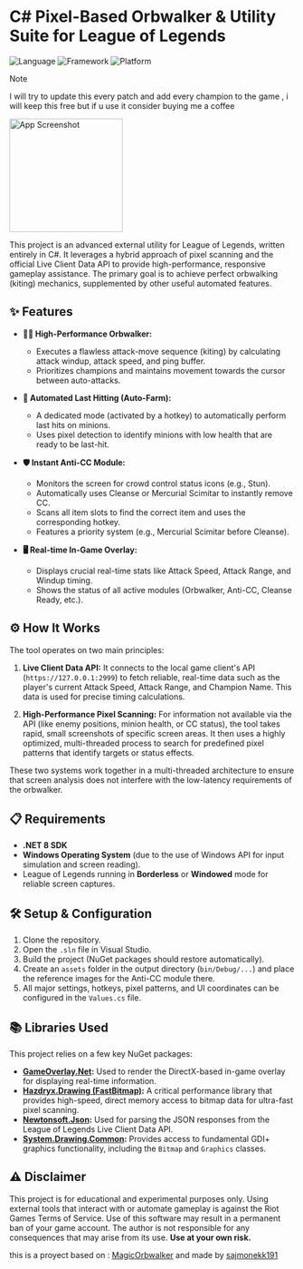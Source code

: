 # C# Pixel-Based Orbwalker & Utility Suite for League of Legends

![Language](https://img.shields.io/badge/Language-C%23-blueviolet)
![Framework](https://img.shields.io/badge/Framework-.NET%208-blue)
![Platform](https://img.shields.io/badge/Platform-Windows-0078D6)

> [!NOTE] 
> I will try to update this every patch and add every champion to the game , i will keep this free but if u use it consider buying me a coffee 

<img src="https://raw.githubusercontent.com/Russtels/QR/main/binance.jpg" alt="App Screenshot" width="200">

This project is an advanced external utility for League of Legends, written entirely in C#. It leverages a hybrid approach of pixel scanning and the official Live Client Data API to provide high-performance, responsive gameplay assistance. The primary goal is to achieve perfect orbwalking (kiting) mechanics, supplemented by other useful automated features.

## ✨ Features

* **🚶‍♂️ High-Performance Orbwalker:**
    * Executes a flawless attack-move sequence (kiting) by calculating attack windup, attack speed, and ping buffer.
    * Prioritizes champions and maintains movement towards the cursor between auto-attacks.

* **🚜 Automated Last Hitting (Auto-Farm):**
    * A dedicated mode (activated by a hotkey) to automatically perform last hits on minions.
    * Uses pixel detection to identify minions with low health that are ready to be last-hit.

* **🛡️ Instant Anti-CC Module:**
    * Monitors the screen for crowd control status icons (e.g., Stun).
    * Automatically uses Cleanse or Mercurial Scimitar to instantly remove CC.
    * Scans all item slots to find the correct item and uses the corresponding hotkey.
    * Features a priority system (e.g., Mercurial Scimitar before Cleanse).

* **🖥️ Real-time In-Game Overlay:**
    * Displays crucial real-time stats like Attack Speed, Attack Range, and Windup timing.
    * Shows the status of all active modules (Orbwalker, Anti-CC, Cleanse Ready, etc.).

## ⚙️ How It Works

The tool operates on two main principles:

1.  **Live Client Data API:** It connects to the local game client's API (`https://127.0.0.1:2999`) to fetch reliable, real-time data such as the player's current Attack Speed, Attack Range, and Champion Name. This data is used for precise timing calculations.

2.  **High-Performance Pixel Scanning:** For information not available via the API (like enemy positions, minion health, or CC status), the tool takes rapid, small screenshots of specific screen areas. It then uses a highly optimized, multi-threaded process to search for predefined pixel patterns that identify targets or status effects.

These two systems work together in a multi-threaded architecture to ensure that screen analysis does not interfere with the low-latency requirements of the orbwalker.

## 📋 Requirements

* **.NET 8 SDK**
* **Windows Operating System** (due to the use of Windows API for input simulation and screen reading).
* League of Legends running in **Borderless** or **Windowed** mode for reliable screen captures.

## 🛠️ Setup & Configuration

1.  Clone the repository.
2.  Open the `.sln` file in Visual Studio.
3.  Build the project (NuGet packages should restore automatically).
4.  Create an `assets` folder in the output directory (`bin/Debug/...`) and place the reference images for the Anti-CC module there.
5.  All major settings, hotkeys, pixel patterns, and UI coordinates can be configured in the `Values.cs` file.

## 📚 Libraries Used

This project relies on a few key NuGet packages:

* **[GameOverlay.Net](https://github.com/michel-pi/GameOverlay.Net):** Used to render the DirectX-based in-game overlay for displaying real-time information.
* **[Hazdryx.Drawing (FastBitmap)](https://github.com/Hazdryx/FastBitmap):** A critical performance library that provides high-speed, direct memory access to bitmap data for ultra-fast pixel scanning.
* **[Newtonsoft.Json](https://www.newtonsoft.com/json):** Used for parsing the JSON responses from the League of Legends Live Client Data API.
* **[System.Drawing.Common](https://www.nuget.org/packages/System.Drawing.Common/):** Provides access to fundamental GDI+ graphics functionality, including the `Bitmap` and `Graphics` classes.

## ⚠️ Disclaimer

This project is for educational and experimental purposes only. Using external tools that interact with or automate gameplay is against the Riot Games Terms of Service. Use of this software may result in a permanent ban of your game account. The author is not responsible for any consequences that may arise from its use. **Use at your own risk.**

this is a proyect based on : [MagicOrbwalker](https://github.com/sajmonekk191/MagicOrbwalker.git) and made by [sajmonekk191](https://github.com/sajmonekk191/)
